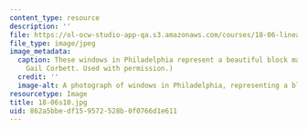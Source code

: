 ```yaml
---
content_type: resource
description: ''
file: https://ol-ocw-studio-app-qa.s3.amazonaws.com/courses/18-06-linear-algebra-spring-2010/862a5bbedf159572528b0f0766d1e611_18-06s10.jpg
file_type: image/jpeg
image_metadata:
  caption: These windows in Philadelphia represent a beautiful block matrix. (Courtesy
    Gail Corbett. Used with permission.)
  credit: ''
  image-alt: A photograph of windows in Philadelphia, representing a block matrix.
resourcetype: Image
title: 18-06s10.jpg
uid: 862a5bbe-df15-9572-528b-0f0766d1e611
---
```

